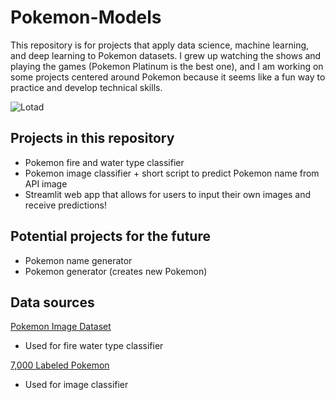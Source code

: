 # Pokemon-Models

This repository is for projects that apply data science, machine learning, and deep learning to Pokemon datasets. I grew up watching the shows and playing the games (Pokemon Platinum is the best one), and I am working on some projects centered around Pokemon because it seems like a fun way to practice and develop technical skills.

![Lotad](https://www.serebii.net/swordshield/pokemon/270.png)

## Projects in this repository

- Pokemon fire and water type classifier
- Pokemon image classifier + short script to predict Pokemon name from API image
- Streamlit web app that allows for users to input their own images and receive predictions!

## Potential projects for the future

- Pokemon name generator
- Pokemon generator (creates new Pokemon)

## Data sources

[Pokemon Image Dataset](https://www.kaggle.com/datasets/vishalsubbiah/pokemon-images-and-types/code?datasetId=92703&sortBy=voteCount)

- Used for fire water type classifier

[7,000 Labeled Pokemon](https://www.kaggle.com/datasets/lantian773030/pokemonclassification?datasetId=410745&sortBy=voteCount)

- Used for image classifier
